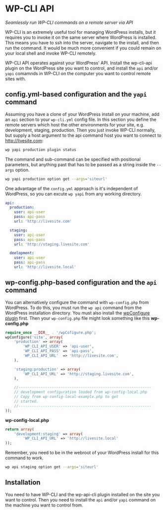 # WP-CLI API
*Seamlessly run WP-CLI commands on a remote server via API*

WP-CLI is an extremely useful tool for managing WordPress installs, but it requires 
you to invoke it on the same server where WordPress is installed. This means you have
to ssh into the server, navigate to the install, and then run the command. It would
be much more convenient if you could remain on your local shell and invoke WP-CLI 
remotely. 

WP-CLI API operates against your WordPress' API. Install the wp-cli-api plugin on the WordPress site you want to control, and install the `api`  and/or `yapi` comamnds in WP-CLI on the computer you want to control remote sites with.

## config.yml-based configuration and the `yapi` command

Assuming you have a clone of your WordPress install on your machine, add an `api` section
to your `wp-cli.yml` config file. In this section you define the remote servers which 
host the other environments for your site, e.g. development, staging, production.
Then you just invoke WP-CLI normally, but supply a host argument to the api command
host you want to connect to http://livesite.com:

```bash
wp yapi production plugin status
```
The command and sub-command can be specified with positional parameters, but anything past that has to be passed as a string inside the `--args` option.
```bash
wp yapi production option get --args='siteurl'
```
One advantage of the `config.yml` approach is it's independent of WordPress, so you can excute `wp yapi` from any working directory.
```yaml
api:
  production:
    user: api-user
    pass: api-pass
    url: 'http://livesite.com'

  staging:
    user: api-user
    pass: api-pass
    url: 'http://staging.livesite.com'

  deelopment:
    user: api-user
    pass: api-pass
    url: 'http://livesite.local'
```
## wp-config.php-based configuration and the `api` command

You can alternatively configure the command with `wp-config.php` from WordPress. To do this, you must run the `wp api` command from the WordPress installation directory. You must also install the [wpConfigure plugin](http://quickshiftin.com/software/wp-configure) first. Then your `wp-config.php` file might look something like this
**wp-config.php**
```php
require_once __DIR__ . '/wpCofigure.php';
wpConfigure('site', array(
    'production' => array(
        'WP_CLI_API_USER' => 'api-user',
        'WP_CLI_API_PASS' => 'api-pass',
        'WP_CLI_API_URL'  => 'http://livesite.com',
    ),  

    'staging:production' => array(
        'WP_CLI_API_URL' => 'http://staging.livesite.com',
    ),

    //------------------------------------------------------------
    // development configuration loaded from wp-config-local.php
    // Copy from wp-config-local-example.php to get
    // started.
    //------------------------------------------------------------
));
```
**wp-config-local.php**
```php
return array(
    'development:staging' => array(
        'WP_CLI_API_URL' => 'http://livesite.local'
));
```
Remember, you need to be in the webroot of your WordPress install for this command to work.
```bash
wp api staging option get --args='siteurl'
```



## Installation

You need to have WP-CLI and the wp-api-cli plugin installed on the site you want to control. Then you need to install the `api` and/or `yapi` command on the machine you want to control from.



